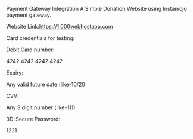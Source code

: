 

Payment Gateway Integration
A Simple Donation Website using Instamojo payment gateway.

Website Link:https://1.000webhostapp.com

Card credentials for testing:

Debit Card number:

4242 4242 4242 4242

Expiry:

Any valid future date (like-10/20

CVV:

Any 3 digit number (like-111)

3D-Secure Password:

1221
